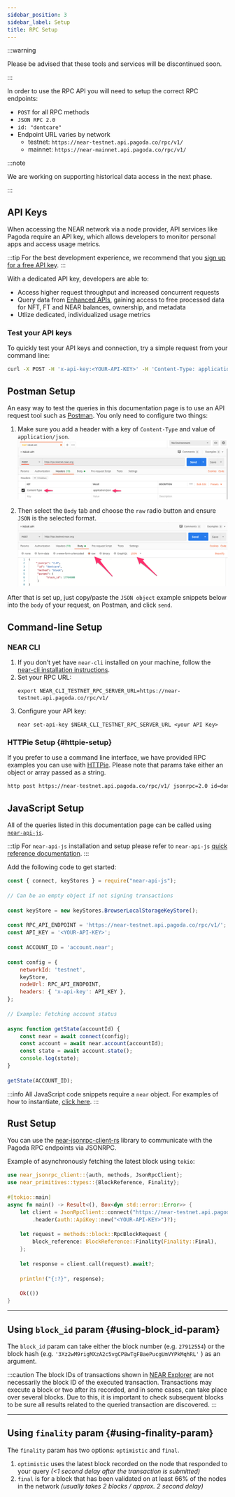 ```yaml
---
sidebar_position: 3
sidebar_label: Setup
title: RPC Setup
---
```


:::warning

Please be advised that these tools and services will be discontinued soon.

:::

In order to use the RPC API you will need to setup the correct RPC endpoints:

- `POST` for all RPC methods
- `JSON RPC 2.0`
- `id: "dontcare"`
- Endpoint URL varies by network
  -  testnet: `https://near-testnet.api.pagoda.co/rpc/v1/`
  -  mainnet: `https://near-mainnet.api.pagoda.co/rpc/v1/`

:::note

We are working on supporting historical data access in the next phase.

:::

## API Keys

When accessing the NEAR network via a node provider, API services like Pagoda require an API key, which allows developers to monitor personal apps and access usage metrics.

:::tip
For the best development experience, we recommend that you [sign up for a free API key](get-keys.md).
:::

With a dedicated API key, developers are able to:

-    Access higher request throughput and increased concurrent requests
-    Query data from [Enhanced APIs](api.md), gaining access to free processed data for NFT, FT and NEAR balances, ownership, and metadata
-    Utlize dedicated, individualized usage metrics

### Test your API keys

To quickly test your API keys and connection, try a simple request from your command line:

```sh
curl -X POST -H 'x-api-key:<YOUR-API-KEY>' -H 'Content-Type: application/json' -d '{"jsonrpc": "2.0", "id":"dontcare","method":"status","params":[] }' https://near-testnet.api.pagoda.co/rpc/v1/
```

## Postman Setup

An easy way to test the queries in this documentation page is to use an API request tool such as [Postman](https://www.postman.com/).
You only need to configure two things:

1. Make sure you add a header with a key of `Content-Type` and value of `application/json`.
   ![postman-setup-header](/docs/assets/postman-setup-headers.png)

2. Then select the `Body` tab and choose the `raw` radio button and ensure `JSON` is the selected format.
   ![postman-setup-header](/docs/assets/postman-setup-body.png)

After that is set up, just copy/paste the `JSON object` example snippets below into the `body` of your request, on Postman, and click `send`.


## Command-line Setup

### NEAR CLI

1. If you don’t yet have `near-cli` installed on your machine, follow the [near-cli installation instructions](https://docs.near.org/tools/near-cli#setup).
2. Set your RPC URL:
   ```
   export NEAR_CLI_TESTNET_RPC_SERVER_URL=https://near-testnet.api.pagoda.co/rpc/v1/
   ```
3. Configure your API key:
   ```
   near set-api-key $NEAR_CLI_TESTNET_RPC_SERVER_URL <your API Key>
   ```

### HTTPie Setup {#httpie-setup}

If you prefer to use a command line interface, we have provided RPC examples you can use with [HTTPie](https://httpie.org/). 
Please note that params take either an object or array passed as a string.

```bash
http post https://near-testnet.api.pagoda.co/rpc/v1/ jsonrpc=2.0 id=dontcare method=network_info params:='[]'
```

## JavaScript Setup

All of the queries listed in this documentation page can be called using [`near-api-js`](https://github.com/near/near-api-js).

:::tip
For `near-api-js` installation and setup please refer to `near-api-js` [quick reference documentation](https://docs.near.org/tools/near-api-js/quick-reference#install).
:::

Add the following code to get started:

```js
const { connect, keyStores } = require("near-api-js");

// Can be an empty object if not signing transactions

const keyStore = new keyStores.BrowserLocalStorageKeyStore();

const RPC_API_ENDPOINT = 'https://near-testnet.api.pagoda.co/rpc/v1/';
const API_KEY = '<YOUR-API-KEY>';

const ACCOUNT_ID = 'account.near';

const config = {
    networkId: 'testnet',
    keyStore,
    nodeUrl: RPC_API_ENDPOINT,
    headers: { 'x-api-key': API_KEY },
};

// Example: Fetching account status

async function getState(accountId) {
    const near = await connect(config);
    const account = await near.account(accountId);
    const state = await account.state();
    console.log(state);
}

getState(ACCOUNT_ID);
```

:::info
All JavaScript code snippets require a `near` object. For examples of how to instantiate, [click here](https://docs.near.org/tools/near-api-js/quick-reference#connect).
:::

## Rust Setup

You can use the [near-jsonrpc-client-rs](https://github.com/near/near-jsonrpc-client-rs) library to communicate with the Pagoda RPC endpoints via JSONRPC.

Example of asynchronously fetching the latest block using `tokio`:

```rust
use near_jsonrpc_client::{auth, methods, JsonRpcClient};
use near_primitives::types::{BlockReference, Finality};

#[tokio::main]
async fn main() -> Result<(), Box<dyn std::error::Error>> {
    let client = JsonRpcClient::connect("https://near-testnet.api.pagoda.co/rpc/v1/")
        .header(auth::ApiKey::new("<YOUR-API-KEY>")?);

    let request = methods::block::RpcBlockRequest {
        block_reference: BlockReference::Finality(Finality::Final),
    };

    let response = client.call(request).await?;

    println!("{:?}", response);

    Ok(())
}
```

---

## Using `block_id` param {#using-block_id-param}

The `block_id` param can take either the block number (e.g. `27912554`) or the block hash (e.g. `'3Xz2wM9rigMXzA2c5vgCP8wTgFBaePucgUmVYPkMqhRL'` ) as an argument.

:::caution
The block IDs of transactions shown in [NEAR Explorer](https://explorer.testnet.near.org) are not necessarily the block ID of the executed transaction. Transactions may execute a block or two after its recorded, and in some cases, can take place over several blocks. Due to this, it is important to check subsequent blocks to be sure all results related to the queried transaction are discovered.
:::

---

## Using `finality` param {#using-finality-param}

The `finality` param has two options: `optimistic` and `final`.
1. `optimistic` uses the latest block recorded on the node that responded to your query _(&lt;1 second delay after the transaction is submitted)_
2. `final` is for a block that has been validated on at least 66% of the nodes in the network _(usually takes 2 blocks / approx. 2 second delay)_
